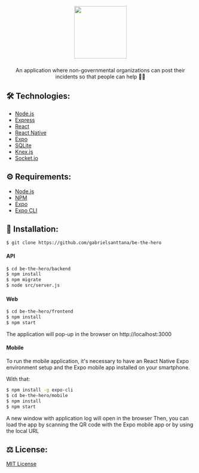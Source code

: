 <div align="center">
  <img src="https://raw.githubusercontent.com/gabrielsanttana/be-the-hero/24bdfa7c62d3e010475d18d1383cd260d3ed9a1a/front-end/src/assets/logo.svg" height="140" width="140"/>
</div>

###

<p align="center">An application where non-governmental organizations can post their incidents so that people can help 🦸‍♂️</p>

## 🛠️ Technologies:

<ul>
  <li><a href="https://nodejs.org/en/">Node.js</a></li>
  <li><a href="https://expressjs.com/">Express</a></li>
  <li><a href="https://reactjs.org/">React</a></li>
  <li><a href="https://reactnative.dev/">React Native</a></li>
  <li><a href="https://expo.io/">Expo</a></li>
  <li><a href="https://www.sqlite.org/index.html">SQLite</a></li>
  <li><a href="http://knexjs.org/">Knex.js</a></li>
  <li><a href="https://socket.io/">Socket.io</a></li>
</ul>

## ⚙️ Requirements:

<ul>
  <li><a href="https://nodejs.org/en/">Node.js</a></li>
  <li><a href="https://www.npmjs.com/">NPM</a></li>
  <li><a href="https://expo.io/">Expo</a></li>
  <li><a href="https://expo.io/">Expo CLI</a></li>
</ul>

## 🚀 Installation:

```
$ git clone https://github.com/gabrielsanttana/be-the-hero
```

#### API
```bash
$ cd be-the-hero/backend
$ npm install
$ npm migrate
$ node src/server.js
```

#### Web

```bash
$ cd be-the-hero/frontend
$ npm install
$ npm start 
```

The application will pop-up in the browser on http://localhost:3000

#### Mobile

To run the mobile application, it's necessary to have an React Native Expo environment setup and the Expo mobile app installed on your smartphone. 

With that:

```bash
$ npm install -g expo-cli
$ cd be-the-hero/mobile
$ npm install
$ npm start
```

A new window with application log will open in the browser
Then, you can load the app by scanning the QR code with the Expo mobile app or by using the local URL

## ⚖️ License:

[MIT License](https://github.com/gabrielsanttana/be-the-hero/blob/master/LICENSE)

